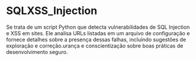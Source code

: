 # SQLXSS_Injection
Se trata de um script Python que detecta vulnerabilidades de SQL Injection e XSS em sites. Ele analisa URLs listadas em um arquivo de configuração e fornece detalhes sobre a presença dessas falhas, incluindo sugestões de exploração e correção.urança e conscientização sobre boas práticas de desenvolvimento seguro.
